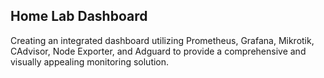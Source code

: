 ## Home Lab Dashboard

Creating an integrated dashboard utilizing Prometheus, Grafana, Mikrotik, CAdvisor, Node Exporter, and Adguard to provide a comprehensive and visually appealing monitoring solution.

